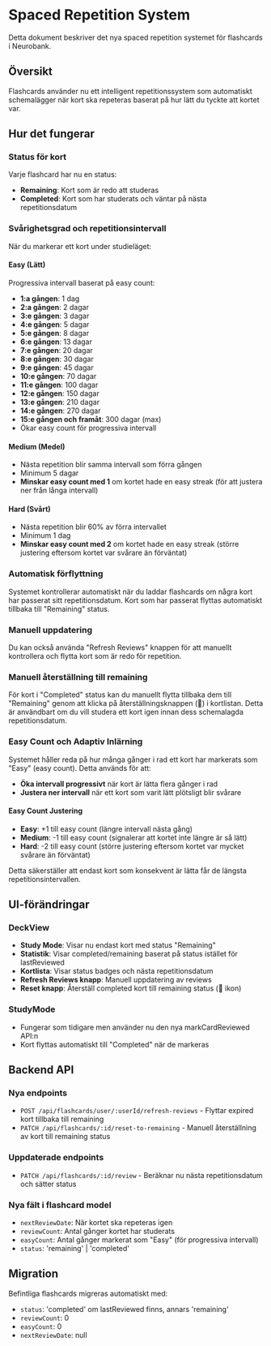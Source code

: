 # Spaced Repetition System

Detta dokument beskriver det nya spaced repetition systemet för flashcards i Neurobank.

## Översikt

Flashcards använder nu ett intelligent repetitionssystem som automatiskt schemalägger när kort ska repeteras baserat på hur lätt du tyckte att kortet var.

## Hur det fungerar

### Status för kort

Varje flashcard har nu en status:

- **Remaining**: Kort som är redo att studeras
- **Completed**: Kort som har studerats och väntar på nästa repetitionsdatum

### Svårighetsgrad och repetitionsintervall

När du markerar ett kort under studieläget:

#### Easy (Lätt)

Progressiva intervall baserat på easy count:

- **1:a gången**: 1 dag
- **2:a gången**: 2 dagar
- **3:e gången**: 3 dagar
- **4:e gången**: 5 dagar
- **5:e gången**: 8 dagar
- **6:e gången**: 13 dagar
- **7:e gången**: 20 dagar
- **8:e gången**: 30 dagar
- **9:e gången**: 45 dagar
- **10:e gången**: 70 dagar
- **11:e gången**: 100 dagar
- **12:e gången**: 150 dagar
- **13:e gången**: 210 dagar
- **14:e gången**: 270 dagar
- **15:e gången och framåt**: 300 dagar (max)
- Ökar easy count för progressiva intervall

#### Medium (Medel)

- Nästa repetition blir samma intervall som förra gången
- Minimum 5 dagar
- **Minskar easy count med 1** om kortet hade en easy streak (för att justera ner från långa intervall)

#### Hard (Svårt)

- Nästa repetition blir 60% av förra intervallet
- Minimum 1 dag
- **Minskar easy count med 2** om kortet hade en easy streak (större justering eftersom kortet var svårare än förväntat)

### Automatisk förflyttning

Systemet kontrollerar automatiskt när du laddar flashcards om några kort har passerat sitt repetitionsdatum. Kort som har passerat flyttas automatiskt tillbaka till "Remaining" status.

### Manuell uppdatering

Du kan också använda "Refresh Reviews" knappen för att manuellt kontrollera och flytta kort som är redo för repetition.

### Manuell återställning till remaining

För kort i "Completed" status kan du manuellt flytta tillbaka dem till "Remaining" genom att klicka på återställningsknappen (🔄) i kortlistan. Detta är användbart om du vill studera ett kort igen innan dess schemalagda repetitionsdatum.

### Easy Count och Adaptiv Inlärning

Systemet håller reda på hur många gånger i rad ett kort har markerats som "Easy" (easy count). Detta används för att:

- **Öka intervall progressivt** när kort är lätta flera gånger i rad
- **Justera ner intervall** när ett kort som varit lätt plötsligt blir svårare

#### Easy Count Justering

- **Easy**: +1 till easy count (längre intervall nästa gång)
- **Medium**: -1 till easy count (signalerar att kortet inte längre är så lätt)
- **Hard**: -2 till easy count (större justering eftersom kortet var mycket svårare än förväntat)

Detta säkerställer att endast kort som konsekvent är lätta får de längsta repetitionsintervallen.

## UI-förändringar

### DeckView

- **Study Mode**: Visar nu endast kort med status "Remaining"
- **Statistik**: Visar completed/remaining baserat på status istället för lastReviewed
- **Kortlista**: Visar status badges och nästa repetitionsdatum
- **Refresh Reviews knapp**: Manuell uppdatering av reviews
- **Reset knapp**: Återställ completed kort till remaining status (🔄 ikon)

### StudyMode

- Fungerar som tidigare men använder nu den nya markCardReviewed API:n
- Kort flyttas automatiskt till "Completed" när de markeras

## Backend API

### Nya endpoints

- `POST /api/flashcards/user/:userId/refresh-reviews` - Flyttar expired kort tillbaka till remaining
- `PATCH /api/flashcards/:id/reset-to-remaining` - Manuell återställning av kort till remaining status

### Uppdaterade endpoints

- `PATCH /api/flashcards/:id/review` - Beräknar nu nästa repetitionsdatum och sätter status

### Nya fält i flashcard model

- `nextReviewDate`: När kortet ska repeteras igen
- `reviewCount`: Antal gånger kortet har studerats
- `easyCount`: Antal gånger markerat som "Easy" (för progressiva intervall)
- `status`: 'remaining' | 'completed'

## Migration

Befintliga flashcards migreras automatiskt med:

- `status`: 'completed' om lastReviewed finns, annars 'remaining'
- `reviewCount`: 0
- `easyCount`: 0
- `nextReviewDate`: null
